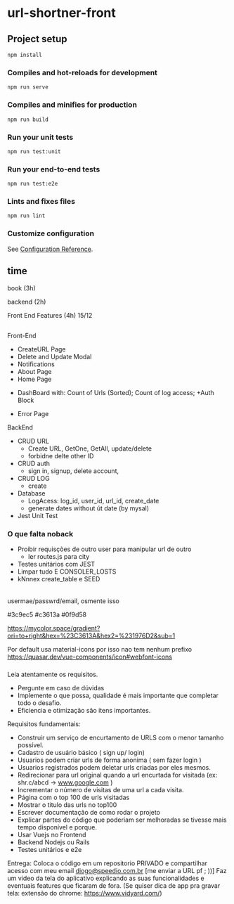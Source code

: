 # url-shortner-front

## Project setup
```
npm install
```

### Compiles and hot-reloads for development
```
npm run serve
```

### Compiles and minifies for production
```
npm run build
```

### Run your unit tests
```
npm run test:unit
```

### Run your end-to-end tests
```
npm run test:e2e
```

### Lints and fixes files
```
npm run lint
```

### Customize configuration
See [Configuration Reference](https://cli.vuejs.org/config/).


##  time
book (3h)

backend (2h)

Front End Features
(4h) 15/12

##

Front-End
+ CreateURL Page
+ Delete and Update Modal
+ Notifications
+ About Page
+ Home Page
 - DashBoard with: Count of Urls (Sorted); Count of log access;
+Auth Block
+ Error Page

BackEnd
+ CRUD URL
  - Create URL, GetOne, GetAll, update/delete
  - forbidne delte other ID
+ CRUD auth
  - sign in, signup, delete account,
+ CRUD LOG
  - create
+ Database
  - LogAcess: log_id, user_id, url_id, create_date
  - generate dates without út date (by mysal)
+ Jest Unit Test

### O que falta noback

+ Proibir requisções de outro user para  manipular url de outro
  - ler routes.js para city
+ Testes unitários com JEST
+ Limpar tudo E CONSOLER_LOSTS
+ kNnnex create_table e SEED

######

usermae/passwrd/email, osmente isso


#3c9ec5
#c3613a
#0f9d58

https://mycolor.space/gradient?ori=to+right&hex=%23C3613A&hex2=%231976D2&sub=1


Por default usa material-icons por isso nao tem nenhum prefixo
https://quasar.dev/vue-components/icon#webfont-icons


###

Leia atentamente os requisitos.

- Pergunte em caso de dúvidas
- Implemente o que possa, qualidade é mais importante que completar todo o desafio.
- Eficiencia e otimização são itens importantes.

Requisitos fundamentais:

 - Construir um serviço de encurtamento de URLS com o menor tamanho possível.
 - Cadastro de usuário básico ( sign up/ login)
 - Usuarios podem criar urls de forma anonima ( sem fazer login )
 - Usuarios registrados podem deletar urls criadas por eles mesmos.
 - Redirecionar para url original quando a url encurtada for visitada (ex: shr.c/abcd -> www.google.com )
 - Incrementar o número de visitas de uma url a cada visita.
 - Página com o top 100 de urls visitadas
 - Mostrar o titulo das urls no top100
 - Escrever documentação de como rodar o projeto
 - Explicar partes do código que poderiam ser melhoradas se tivesse mais tempo disponível e porque.
 - Usar Vuejs no Frontend
 - Backend Nodejs ou Rails
 - Testes unitários e e2e

Entrega:
Coloca o código em um repositorio PRIVADO e compartilhar acesso com meu email diogo@speedio.com.br [me enviar a URL pf ; ))]
Faz um video da tela do aplicativo explicando as suas funcionalidades e eventuais features que ficaram de fora. (Se quiser dica de app pra gravar tela: extensão do chrome: https://www.vidyard.com/)
